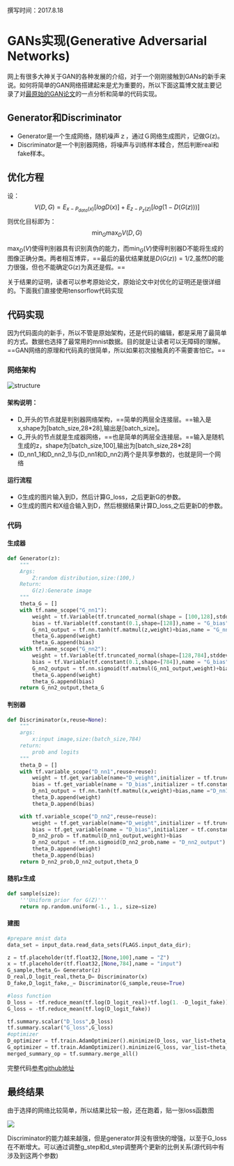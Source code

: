 <script type="text/javascript"
src="http://cdn.mathjax.org/mathjax/latest/MathJax.js?config=TeX-AMS-MML_HTMLorMML">
</script>
撰写时间：2017.8.18

# GANs实现(Generative Adversarial Networks)

网上有很多大神关于GAN的各种发展的介绍，对于一个刚刚接触到GANs的新手来说。如何将简单的GAN网络搭建起来是尤为重要的，所以下面这篇博文就主要记录了对[最原始的GAN论文](https://arxiv.org/pdf/1406.2661.pdf)的一点分析和简单的代码实现。

## Generator和Discriminator
* Generator是一个生成网络，随机噪声ｚ，通过Ｇ网络生成图片，记做G(z)。
* Discriminator是一个判别器网络，将噪声与训练样本糅合，然后判断real和fake样本。

## 优化方程
设：
$$V(D,G) = E_{x-P_{data}(x)}[logD(x)]+E_{z-P_z(z)}[log(1-D(G(z)))]$$
则优化目标即为：
$$\min_G\max_DV(D,G)$$

$\max_D(V)$使得判别器具有识别真伪的能力，而$\min_G(V)$使得判别器D不能将生成的图像正确分类。两者相互博弈，==最后的最优结果就是$D(G(z)) = 1/2$,虽然D的能力很强，但也不能确定G(z)为真还是假。==

关于结果的证明，读者可以参考原始论文，原始论文中对优化的证明还是很详细的。下面我们直接使用tensorflow代码实现

## 代码实现
因为代码面向的新手，所以不管是原始架构，还是代码的编辑，都是采用了最简单的方式。数据也选择了最常用的mnist数据。目的就是让读者可以无障碍的理解。==GAN网络的原理和代码真的很简单，所以如果初次接触真的不需要害怕它。==

### 网络架构
![structure ](/home/lrh/Pictures/graph-run=.png  "structure")
#### 架构说明：

* D_开头的节点就是判别器网络架构，==简单的两层全连接层。==输入是x,shape为[batch_size,28*28],输出是[batch_size]。
* G_开头的节点就是生成器网络，==也是简单的两层全连接层。==输入是随机生成的z，shape为[batch_size,100],输出为[batch_size,28*28]
* (D_nn1_1和D_nn2_1)与(D_nn1和D_nn2)两个是共享参数的，也就是同一个网络

#### 运行流程

* G生成的图片输入到D，然后计算G_loss，之后更新G的参数。
* G生成的图片和X组合输入到D，然后根据结果计算D_loss,之后更新D的参数。

### 代码

#### 生成器
```python
def Generator(z):
    """
    Args:
        Z:random distribution,size:(100,)
    Return:
        G(z):Generate image
    """
    theta_G = []
    with tf.name_scope("G_nn1"):
        weight = tf.Variable(tf.truncated_normal(shape = [100,128],stddev=0.1),name = "G_weight",dtype="float32")
        bias = tf.Variable(tf.constant(0.1,shape=[128]),name = "G_bias")
        G_nn1_output = tf.nn.tanh(tf.matmul(z,weight)+bias,name = "G_nn1_output")
        theta_G.append(weight)
        theta_G.append(bias)
    with tf.name_scope("G_nn2"):
        weight = tf.Variable(tf.truncated_normal(shape=[128,784],stddev=0.1),name = "G_weight",dtype="float32")
        bias = tf.Variable(tf.constant(0.1,shape=[784]),name = "G_bias")
        G_nn2_output = tf.nn.sigmoid(tf.matmul(G_nn1_output,weight)+bias,name="G_nn2_output")
        theta_G.append(weight)
        theta_G.append(bias)
    return G_nn2_output,theta_G
```

#### 判别器
```python
def Discriminator(x,reuse=None):
    """
    args:
        x:input image,size:(batch_size,784)
    return:
        prob and logits
    """
    theta_D = []
    with tf.variable_scope("D_nn1",reuse=reuse):
        weight = tf.get_variable(name="D_weight",initializer = tf.truncated_normal_initializer(stddev=0.1),shape=[784,128])
        bias = tf.get_variable(name = "D_bias",initializer = tf.constant_initializer(0.1),shape=[128])
        D_nn1_output = tf.nn.tanh(tf.matmul(x,weight)+bias,name ="D_nn1_output")
        theta_D.append(weight)
        theta_D.append(bias)

    with tf.variable_scope("D_nn2",reuse=reuse):
        weight = tf.get_variable(name="D_weight",initializer = tf.truncated_normal_initializer(stddev=0.1),shape=[128,1])
        bias = tf.get_variable(name = "D_bias",initializer = tf.constant_initializer(0.1),shape=[1])
        D_nn2_prob = tf.matmul(D_nn1_output,weight)+bias
        D_nn2_output = tf.nn.sigmoid(D_nn2_prob,name = "D_nn2_output")
        theta_D.append(weight)
        theta_D.append(bias)
    return D_nn2_prob,D_nn2_output,theta_D
```

#### 随机z生成
```python
def sample(size):
    '''Uniform prior for G(Z)'''
    return np.random.uniform(-1., 1., size=size)
```

#### 建图
```python
#prepare mnist data
data_set = input_data.read_data_sets(FLAGS.input_data_dir);

z = tf.placeholder(tf.float32,[None,100],name = "Z")
x = tf.placeholder(tf.float32,[None,784],name = "input")
G_sample,theta_G= Generator(z)
D_real,D_logit_real,theta_D= Discriminator(x)
D_fake,D_logit_fake,_= Discriminator(G_sample,reuse=True)

#loss function
D_loss = -tf.reduce_mean(tf.log(D_logit_real)+tf.log(1. -D_logit_fake))
G_loss = -tf.reduce_mean(tf.log(D_logit_fake))

tf.summary.scalar("D_loss",D_loss)
tf.summary.scalar("G_loss",G_loss)
#optimizer
D_optimizer = tf.train.AdamOptimizer().minimize(D_loss, var_list=theta_D)
G_optimizer = tf.train.AdamOptimizer().minimize(G_loss, var_list=theta_G)
merged_summary_op = tf.summary.merge_all()
```

完整代码[参考github地址](https://github.com/selous123/tensorflowExercise/blob/master/Generative%20Adversarial%20Nets/generateMnist.py)

## 最终结果

由于选择的网络比较简单，所以结果比较一般，还在跑着，贴一张loss函数图

![](/home/lrh/Pictures/Selection_008.jpg) 

Discriminator的能力越来越强，但是generator并没有很快的增强，以至于G_loss在不断增大。可以通过调整g_step和d_step调整两个更新的比例关系(源代码中有涉及到这两个参数)
















